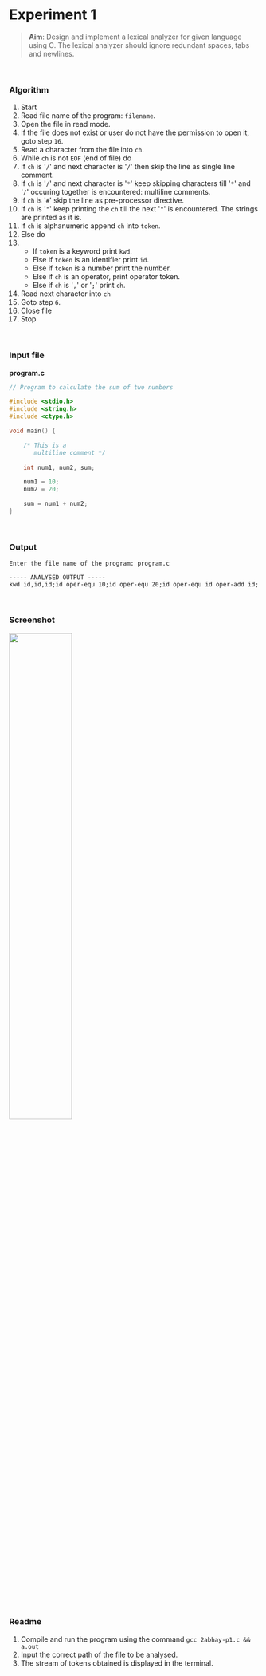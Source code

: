 # Experiment 1

> **Aim**: Design and implement a lexical analyzer for given language using C. The lexical analyzer should ignore redundant spaces, tabs and newlines.

<br>

### Algorithm
1. Start
2. Read file name of the program: `filename`.
3. Open the file in read mode.
4. If the file does not exist or user do not have the permission to open it, goto step `16`.
5. Read a character from the file into `ch`.
6. While `ch` is not `EOF` (end of file) do
7. If `ch` is '`/`' and next character is '`/`' then skip the line as single line comment.
8. If `ch` is '`/`' and next character is '`*`' keep skipping characters till '`*`' and '`/`' occuring together is encountered: multiline comments.
9. If `ch` is '`#`' skip the line as pre-processor directive.
10. If `ch` is '`"`' keep printing the `ch` till the next '`"`' is encountered. The strings are printed as it is.
11. If `ch` is alphanumeric append `ch` into `token`.
12. Else do
13. * If `token` is a keyword print `kwd`.
    * Else if `token` is an identifier print `id`.
    * Else if `token` is a number print the number.
    * Else if `ch` is an operator, print operator token.
    * Else if `ch` is '`,`' or '`;`' print `ch`.
14. Read next character into `ch`
15. Goto step `6`.
16. Close file
17. Stop

<br>

### Input file
**program.c**
```c
// Program to calculate the sum of two numbers

#include <stdio.h>
#include <string.h>
#include <ctype.h>

void main() {

    /* This is a 
       multiline comment */
   
    int num1, num2, sum;

    num1 = 10;
    num2 = 20;

    sum = num1 + num2;
}
```

<br>

### Output
```
Enter the file name of the program: program.c

----- ANALYSED OUTPUT -----
kwd id,id,id;id oper-equ 10;id oper-equ 20;id oper-equ id oper-add id;
```

<br>

### Screenshot
<img src="https://user-images.githubusercontent.com/35297280/90602331-3b958000-e217-11ea-8ba9-0aaf99dae470.png" width=50%>

<br>

### Readme
1. Compile and run the program using the command ```gcc 2abhay-p1.c && a.out```
2. Input the correct path of the file to be analysed.
3. The stream of tokens obtained is displayed in the terminal.